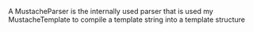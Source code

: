 A MustacheParser is the internally used parser that is used my MustacheTemplate to compile a template string into a template structure